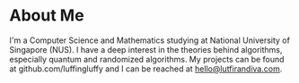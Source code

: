 # About Me

I'm a Computer Science and Mathematics studying at National University of Singapore (NUS). I have a deep interest in the theories behind algorithms, especially quantum and randomized algorithms. My projects can be found at github.com/luffingluffy and I can be reached at hello@lutfirandiva.com.
